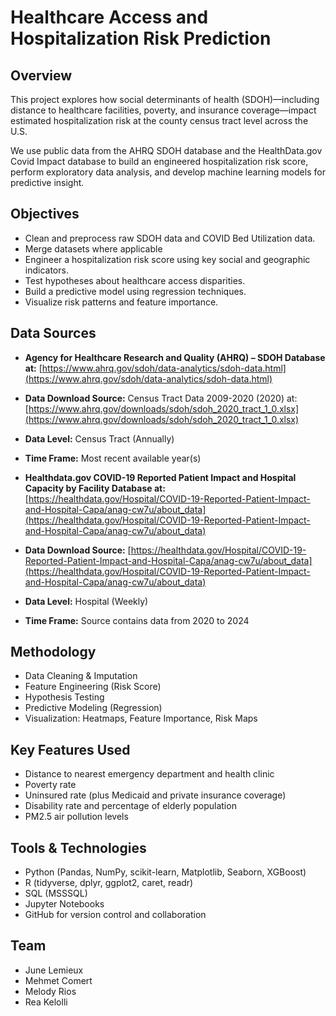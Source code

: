 # Healthcare Access and Hospitalization Risk Prediction

## Overview

This project explores how social determinants of health (SDOH)—including distance to healthcare facilities, poverty, and insurance coverage—impact estimated hospitalization risk at the county census tract level across the U.S.

We use public data from the AHRQ SDOH database and the HealthData.gov Covid Impact database to build an engineered hospitalization risk score, perform exploratory data analysis, and develop machine learning models for predictive insight.

## Objectives

* Clean and preprocess raw SDOH data and COVID Bed Utilization data.
* Merge datasets where applicable
* Engineer a hospitalization risk score using key social and geographic indicators.
* Test hypotheses about healthcare access disparities.
* Build a predictive model using regression techniques.
* Visualize risk patterns and feature importance.

## Data Sources

* **Agency for Healthcare Research and Quality (AHRQ) – SDOH Database at:** [https://www.ahrq.gov/sdoh/data-analytics/sdoh-data.html](https://www.ahrq.gov/sdoh/data-analytics/sdoh-data.html)
* **Data Download Source:** Census Tract Data 2009-2020 (2020) at: [https://www.ahrq.gov/downloads/sdoh/sdoh_2020_tract_1_0.xlsx](https://www.ahrq.gov/downloads/sdoh/sdoh_2020_tract_1_0.xlsx)
* **Data Level:** Census Tract (Annually)
* **Time Frame:** Most recent available year(s)

* **Healthdata.gov COVID-19 Reported Patient Impact and Hospital Capacity by Facility Database at:** [https://healthdata.gov/Hospital/COVID-19-Reported-Patient-Impact-and-Hospital-Capa/anag-cw7u/about_data](https://healthdata.gov/Hospital/COVID-19-Reported-Patient-Impact-and-Hospital-Capa/anag-cw7u/about_data)
*  **Data Download Source:** [https://healthdata.gov/Hospital/COVID-19-Reported-Patient-Impact-and-Hospital-Capa/anag-cw7u/about_data](https://healthdata.gov/Hospital/COVID-19-Reported-Patient-Impact-and-Hospital-Capa/anag-cw7u/about_data)
*  **Data Level:** Hospital (Weekly)
*  **Time Frame:** Source contains data from 2020 to 2024

## Methodology

* Data Cleaning & Imputation
* Feature Engineering (Risk Score)
* Hypothesis Testing
* Predictive Modeling (Regression)
* Visualization: Heatmaps, Feature Importance, Risk Maps

## Key Features Used

* Distance to nearest emergency department and health clinic
* Poverty rate
* Uninsured rate (plus Medicaid and private insurance coverage)
* Disability rate and percentage of elderly population
* PM2.5 air pollution levels

## Tools & Technologies

* Python (Pandas, NumPy, scikit-learn, Matplotlib, Seaborn, XGBoost)
* R (tidyverse, dplyr, ggplot2, caret, readr)
* SQL (MSSSQL)
* Jupyter Notebooks
* GitHub for version control and collaboration

## Team
* June Lemieux
* Mehmet Comert
* Melody Rios
* Rea Kelolli
